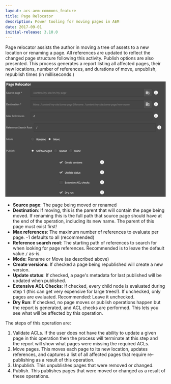 ```yaml
---
layout: acs-aem-commons_feature
title: Page Relocator
description: Power tooling for moving pages in AEM
date: 2017-09-01
initial-release: 3.10.0
---
```


Page relocator assists the author in moving a tree of assets to a new location or renaming a page.  All references are updated to reflect the changed page structure following this activity.  Publish options are also presented.  This process generates a report listing all affected pages, their new locations, number of references, and durations of move, unpublish, republish times (in milliseconds.)

![Page Relocator](./images/page-relocator.png)

* **Source page**: The page being moved or renamed
* **Destination**: If moving, this is the parent that will contain the page being moved.  If renaming this is the full path that source page should have at the end of the operation, including its new name.  The parent of this page must exist first!
* **Max references**: The maximum number of references to evaluate per page.  -1 defaults to all (recommended)
* **Reference search root**: The starting path of references to search for when looking for page references.  Recommended is to leave the default value `/` as-is.
* **Mode**: Rename or Move (as described above)
* **Create versions**: If checked a page being republished will create a new version.
* **Update status**: If checked, a page's metadata for last published will be updated when published.
* **Extensive ACL Checks**: If checked, every child node is evaluated during step 1 (this can get very expensive for large trees!).  If unchecked, only pages are evaluated.  Recommended: Leave it unchecked.
* **Dry Run**: If checked, no page moves or publish operations happen but the report is generated, and ACL checks are performed.  This lets you see what will be affected by this operation.

The steps of this operation are:

1. Validate ACLs.  If the user does not have the ability to update a given page in this operation then the process will terminate at this step and the report will show what pages were missing the required ACLs.
2. Move pages.  This moves each page to its new location, updates references, and captures a list of all affected pages that require re-publishing as a result of this operation.
3. Unpublish.  This unpublishes pages that were removed or changed.
4. Publish.  This publishes pages that were moved or changed as a result of these operations.
